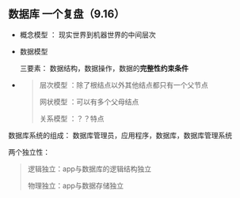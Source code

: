 ## 数据库 一个复盘（9.16）



- 概念模型 ： 现实世界到机器世界的中间层次

- 数据模型 

  三要素： 数据结构，数据操作，数据的**完整性约束条件**

- >层次模型 ：除了根结点以外其他结点都只有一个父节点
  >
  >网状模型 ：可以有多个父母结点
  >
  >关系模型 ：？？特点
  >
  >

数据库系统的组成： 数据库管理员，应用程序，数据库，数据库管理系统

两个独立性： 

> 逻辑独立：app与数据库的逻辑结构独立
>
> 物理独立：app与数据存储独立